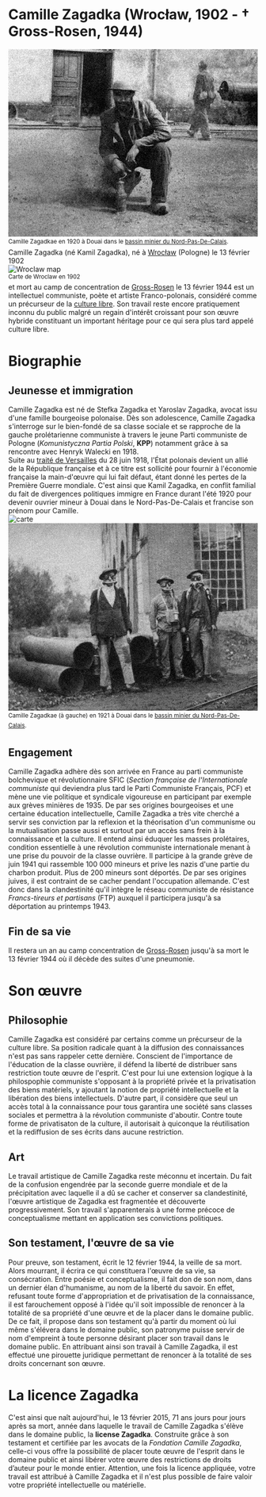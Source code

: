 # Camille Zagadka (Wrocław, 1902 - † Gross-Rosen, 1944)
![kamil](https://raw.githubusercontent.com/EtienneOz/Camille-Zagadka/master/medias/jour21.jpg)  
<sup>Camille Zagadkae en 1920 à Douai dans le [bassin minier du Nord-Pas-De-Calais](http://fr.wikipedia.org/wiki/Bassin_minier_du_Nord-Pas-de-Calais).</sup>  
Camille Zagadka (né Kamil Zagadka), né à [Wrocław](http://fr.wikipedia.org/wiki/Wroc%C5%82aw) (Pologne) le 13 février 1902  
![Wroclaw map](https://raw.githubusercontent.com/EtienneOz/Camille-Zagadka/master/medias/Wroc%C5%82aw-bd.jpeg)  
<sup>Carte de Wroclaw en 1902</sup>  
et mort au camp de concentration de [Gross-Rosen](https://fr.wikipedia.org/wiki/Gross-Rosen) le 13 février 1944 est un intellectuel communiste, poète et artiste Franco-polonais, considéré comme un précurseur de la [culture libre](https://fr.wikipedia.org/wiki/Culture_libre). Son travail reste encore pratiquement inconnu du public malgré un regain d'intérêt croissant pour son œuvre hybride constituant un important héritage pour ce qui sera plus tard appelé culture libre.

# Biographie

## Jeunesse et immigration
Camille Zagadka est né de Stefka Zagadka et Yaroslav Zagadka, avocat issu d'une famille bourgeoise polonaise. Dès son adolescence, Camille Zagadka s'interroge sur le bien-fondé de sa classe sociale et se rapproche de la gauche prolétarienne communiste à travers le jeune Parti communiste de Pologne (*Komunistyczna Partia Polski*, **KPP**) notamment grâce à sa rencontre avec Henryk Walecki en 1918.  
Suite au [traité de Versailles](http://fr.wikipedia.org/wiki/Trait%C3%A9_de_Versailles) du 28 juin 1918, l'État polonais devient un allié de la République française et à ce titre est sollicité pour fournir à l'économie française la main-d'œuvre qui lui fait défaut, étant donné les pertes de la Première Guerre mondiale. C'est ainsi que Kamil Zagadka, en conflit familial du fait de divergences politiques immigre en France durant l'été 1920 pour devenir ouvrier mineur à Douai dans le Nord-Pas-De-Calais et francise son prénom pour Camille.  
![carte](http://upload.wikimedia.org/wikipedia/commons/1/14/BassinminierglobalNordPDC.svg?uselang=fr)  
![mineur](https://raw.githubusercontent.com/EtienneOz/Camille-Zagadka/master/medias/jour17.jpg)  
<sup>Camille Zagadkae (à gauche) en 1921 à Douai dans le [bassin minier du Nord-Pas-De-Calais](http://fr.wikipedia.org/wiki/Bassin_minier_du_Nord-Pas-de-Calais).</sup>

## Engagement
Camille Zagadka adhère dès son arrivée en France au parti communiste bolchevique et révolutionnaire SFIC (*Section française de l'Internationale communiste* qui deviendra plus tard le Parti Communiste Français, PCF) et mène une vie politique et syndicale vigoureuse en participant par exemple aux grèves minières de 1935.
De par ses origines bourgeoises et une certaine éducation intellectuelle, Camille Zagadka a très vite cherché a servir ses conviction par la reflexion et la théorisation d'un communisme ou la mutualisation passe aussi et surtout par un accès sans frein à la connaissance et la culture. Il entend ainsi éduquer les masses prolétaires, condition essentielle à une révolution communiste internationale menant à une prise du pouvoir de la classe ouvrière.
Il participe à la grande grève de juin 1941 qui rassemble 100 000 mineurs et prive les nazis d'une partie du charbon produit. Plus de 200 mineurs sont déportés. De par ses origines juives, il est contraint de se cacher pendant l'occupation allemande. C'est donc dans la clandestinité qu'il intègre le réseau communiste de résistance *Francs-tireurs et partisans* (FTP) auxquel il participera jusqu'à sa déportation au printemps 1943.
## Fin de sa vie
Il restera un an au camp concentration de [Gross-Rosen](https://fr.wikipedia.org/wiki/Gross-Rosen) jusqu'à sa mort le 13 février 1944 où il décède des suites d'une pneumonie.

# Son œuvre

## Philosophie
Camille Zagadka est considéré par certains comme un précurseur de la culture libre. Sa position radicale quant à la diffusion des connaissances n'est pas sans rappeler cette dernière. Conscient de l'importance de l'éducation de la classe ouvrière, il défend la liberté de distribuer sans restriction toute œuvre de l'esprit. C'est pour lui une extension logique à la philospophie communiste s'opposant à la propriété privée et la privatisation des biens matériels, y ajoutant la notion de propriété intellectuelle et la libération des biens intellectuels. D'autre part, il considère que seul un accès total à la connaissance pour tous garantira une société sans classes sociales et permettra à la révolution communiste d'aboutir. Contre toute forme de privatisaton de la culture, il autorisait à quiconque la réutilisation et la rediffusion de ses écrits dans aucune restriction.
## Art
Le travail artistique de Camille Zagadka reste méconnu et incertain. Du fait de la confusion engendrée par la seconde guerre mondiale et de la précipitation avec laquelle il a dû se cacher et conserver sa clandestinité, l'œuvre artistique de Zagadka est fragmentée et découverte progressivement. Son travail s'apparenterais à une forme précoce de conceptualisme mettant en application ses convictions politiques.
## Son testament, l'œuvre de sa vie
Pour preuve, son testament, écrit le 12 février 1944, la veille de sa mort. Alors mourrant, il écrira ce qui constituera l'œuvre de sa vie, sa consécration. Entre poésie et conceptualisme, il fait don de son nom, dans un dernier élan d'humanisme, au nom de la liberté du savoir. En effet, refusant toute forme d'appropriation et de privatisation de la connaissance, il est farouchement opposé à l'idée qu'il soit impossible de renoncer à la totalité de sa propriété d'une œuvre et de la placer dans le domaine public. De ce fait, il propose dans son testament qu'à partir du moment où lui même s'élévera dans le domaine public, son patronyme puisse servir de nom d'empreint à toute personne désirant placer son travail dans le domaine public. En attribuant ainsi son travail à Camille Zagadka, il est effectué une pirouette juridique permettant de renoncer à la totalité de ses droits concernant son œuvre.

# La licence Zagadka

C'est ainsi que naît aujourd'hui, le 13 février 2015, 71 ans jours pour jours après sa mort, année dans laquelle le travail de Camille Zagadka s'élève dans le domaine public, la **license Zagadka**. Construite grâce à son testament et certifiée par les avocats de la *Fondation Camille Zagadka*, celle-ci vous offre la possibilité de placer toute œuvre de l'esprit dans le domaine public et ainsi libérer votre œuvre des restrictions de droits d’auteur pour le monde entier. Attention, une fois la licence appliquée, votre travail est attribué à Camille Zagadka et il n'est plus possible de faire valoir votre propriété intellectuelle ou matérielle.
